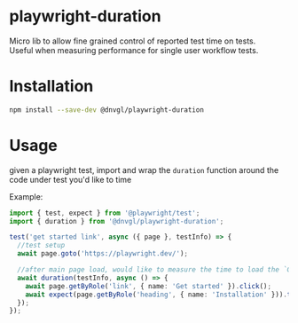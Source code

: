 # playwright-duration

Micro lib to allow fine grained control of reported test time on tests.  
Useful when measuring performance for single user workflow tests.

# Installation
``` sh
npm install --save-dev @dnvgl/playwright-duration
```

# Usage
given a playwright test, import and wrap the `duration` function around the code under test you'd like to time  

Example:
``` ts
import { test, expect } from '@playwright/test';
import { duration } from '@dnvgl/playwright-duration';

test('get started link', async ({ page }, testInfo) => {
  //test setup
  await page.goto('https://playwright.dev/');

  //after main page load, would like to measure the time to load the `Get started` link
  await duration(testInfo, async () => {
    await page.getByRole('link', { name: 'Get started' }).click();
    await expect(page.getByRole('heading', { name: 'Installation' })).toBeVisible();
  });
});
```

